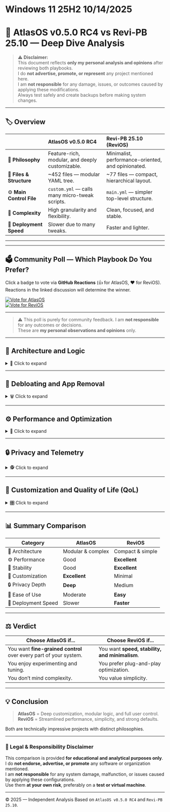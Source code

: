 # Windows 11 25H2 10/14/2025

# 🧩 AtlasOS v0.5.0 RC4 vs Revi-PB 25.10 — Deep Dive Analysis

> ⚠️ **Disclaimer:**  
> This document reflects **only my personal analysis and opinions** after reviewing both playbooks.  
> I do **not advertise, promote, or represent** any project mentioned here.  
> I am **not responsible** for any damage, issues, or outcomes caused by applying these modifications.  
> Always test safely and create backups before making system changes.

---

## 🏷️ Overview

| | **AtlasOS v0.5.0 RC4** | **Revi-PB 25.10 (ReviOS)** |
|:-|:-|:-|
| 🧠 **Philosophy** | Feature-rich, modular, and deeply customizable. | Minimalist, performance-oriented, and opinionated. |
| 🧩 **Files & Structure** | ~452 files — modular YAML tree. | ~77 files — compact, hierarchical layout. |
| ⚙️ **Main Control File** | `custom.yml` — calls many micro-tweak scripts. | `main.yml` — simpler top-level structure. |
| 🔁 **Complexity** | High granularity and flexibility. | Clean, focused, and stable. |
| 💾 **Deployment Speed** | Slower due to many tweaks. | Faster and lighter. |

---

---

## 🗳️ Community Poll — Which Playbook Do You Prefer?

Click a badge to vote via **GitHub Reactions** (👍 for AtlasOS, ❤️ for ReviOS).  
Reactions in the linked discussion will determine the winner.

[![Vote for AtlasOS](https://img.shields.io/badge/AtlasOS-👍-blue?style=for-the-badge)](https://github.com/yourusername/yourrepo/discussions/1)  
[![Vote for ReviOS](https://img.shields.io/badge/ReviOS-❤️-red?style=for-the-badge)](https://github.com/yourusername/yourrepo/discussions/1)

---

> ⚠️ This poll is purely for community feedback. I am **not responsible** for any outcomes or decisions.  
> These are **my personal observations and opinions** only.

---
## 🧠 Architecture and Logic

<details>
<summary>📂 Click to expand</summary>

### **AtlasOS**
- Highly modular and sprawling system — the master `custom.yml` script orchestrates dozens of submodules.  
- Each tweak lives in a specific YAML file (e.g., `tweaks\qol\explorer\disable-check-boxes.yml`).  
- Incredibly flexible but harder to oversee at a glance.

### **ReviOS**
- Simpler and cleaner structure — `main.yml` calls task categories (`packages`, `registry`, `services`).  
- Registry tweaks are grouped logically (explorer, privacy, system).  
- Easier to maintain and understand but less granular.
</details>

---

## 🧹 Debloating and App Removal

<details>
<summary>🗑️ Click to expand</summary>

### **AtlasOS**
- Uses DISM, AppX, and PowerShell scripts (`RemoveEdge.ps1`, `components.yml`).  
- Removes many apps safely — Cortana, Teams, Weather, Alarms, Edge, OneDrive.  

### **ReviOS**
- Uses dedicated PowerShell scripts (`APPX-REMOVER.ps1`, `EDGE.ps1`).  
- More **aggressive** — uninstalls AI features like **Recall** and **Copilot**.  
- Temporarily changes region to force Edge removal.
</details>

---

## ⚙️ Performance and Optimization

<details>
<summary>🚀 Click to expand</summary>

### **AtlasOS**
- Dedicated `performance` folder.  
- Tunes MMCSS, disables service host splitting, optimizes NTFS, adjusts power schemes.  

### **ReviOS**
- Focuses on fewer, but stronger tweaks:  
  - Disables memory compression.  
  - Prioritizes foreground apps.  
  - Adds custom “Ultra Performance” power plan.  
</details>

---

## 🔒 Privacy and Telemetry

<details>
<summary>🕵️ Click to expand</summary>

### **AtlasOS**
- Huge privacy section (advertising, telemetry, cloud, NVIDIA, Office).  
- Disables a wide range of scheduled tasks, services, and registry keys.

### **ReviOS**
- Privacy handled mainly through registry tweaks.  
- Targets Microsoft telemetry (CEIP, WER) but less extensive overall.
</details>

---

## 🎨 Customization and Quality of Life (QoL)

<details>
<summary>🎛️ Click to expand</summary>

### **AtlasOS**
- Massive `qol` folder — adds context menu options, restores old menus, applies Atlas theme, and includes **Atlas Toolbox**.  
- Ideal for power users who want control over UI and feel.

### **ReviOS**
- Minimalist approach — legacy context menu, dark mode, wallpaper changes, unpins Start items.  
- Focused on clean aesthetics and simplicity.
</details>

---

## 📊 Summary Comparison

| **Category** | **AtlasOS** | **ReviOS** |
|---------------|-------------|-------------|
| 🧠 Architecture | Modular & complex | Compact & simple |
| ⚙️ Performance | Good | **Excellent** |
| 🧩 Stability | Good | **Excellent** |
| 🧱 Customization | **Excellent** | Minimal |
| 🔒 Privacy Depth | **Deep** | Medium |
| 🧰 Ease of Use | Moderate | **Easy** |
| 🧭 Deployment Speed | Slower | **Faster** |

---

## ⚖️ Verdict

| **Choose AtlasOS if...** | **Choose ReviOS if...** |
|---------------------------|--------------------------|
| You want **fine-grained control** over every part of your system. | You want **speed, stability, and minimalism**. |
| You enjoy experimenting and tuning. | You prefer plug-and-play optimization. |
| You don’t mind complexity. | You value simplicity. |

---

## 💡 Conclusion

> **AtlasOS** = Deep customization, modular logic, and full user control.  
> **ReviOS** = Streamlined performance, simplicity, and strong defaults.  

Both are technically impressive projects with distinct philosophies.

---

### 🧾 Legal & Responsibility Disclaimer

This comparison is provided **for educational and analytical purposes only**.  
I do **not endorse, advertise, or promote** any software or organization mentioned.  
I am **not responsible** for any system damage, malfunction, or issues caused by applying these configurations.  
Use them **at your own risk**, preferably on a **test or virtual machine**.

---

© 2025 — Independent Analysis Based on `AtlasOS v0.5.0 RC4` and `Revi-PB 25.10`.


